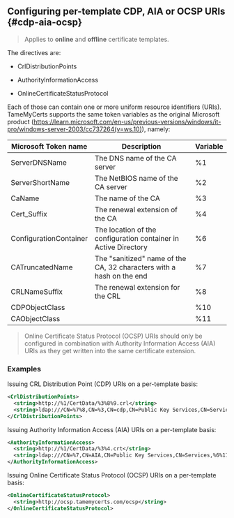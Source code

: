 ## Configuring per-template CDP, AIA or OCSP URIs {#cdp-aia-ocsp}

> Applies to **online** and **offline** certificate templates.

The directives are:

- CrlDistributionPoints

- AuthorityInformationAccess

- OnlineCertificateStatusProtocol

Each of those can contain one or more uniform resource identifiers (URIs). TameMyCerts supports the same token variables as the original Microsoft product (<https://learn.microsoft.com/en-us/previous-versions/windows/it-pro/windows-server-2003/cc737264(v=ws.10)>), namely:

|Microsoft Token name |Description | Variable |
|---|---|---|
|ServerDNSName |The DNS name of the CA server |%1|
|ServerShortName |The NetBIOS name of the CA server|%2|
|CaName |The name of the CA |%3|
|Cert_Suffix |The renewal extension of the CA|%4|
|ConfigurationContainer |The location of the configuration container in Active Directory|%6|
|CATruncatedName|The "sanitized" name of the CA, 32 characters with a hash on the end|%7|
|CRLNameSuffix|The renewal extension for the CRL |%8 |
|CDPObjectClass||%10|
|CAObjectClass||%11|

> Online Certificate Status Protocol (OCSP) URIs should only be configured in combination with Authority Information Access (AIA) URIs as they get written into the same certificate extension.

### Examples

Issuing CRL Distribution Point (CDP) URIs on a per-template basis:

```xml
<CrlDistributionPoints>
  <string>http://%1/CertData/%3%8%9.crl</string>
  <string>ldap:///CN=%7%8,CN=%3,CN=cdp,CN=Public Key Services,CN=Services,%6%10</string>
</CrlDistributionPoints>
```

Issuing Authority Information Access (AIA) URIs on a per-template basis:

```xml
<AuthorityInformationAccess>
  <string>http://%1/CertData/%3%4.crt</string>
  <string>ldap:///CN=%7,CN=AIA,CN=Public Key Services,CN=Services,%6%11</string>
</AuthorityInformationAccess>
```

Issuing Online Certificate Status Protocol (OCSP) URIs on a per-template basis:

```xml
<OnlineCertificateStatusProtocol>
  <string>http://ocsp.tamemycerts.com/ocsp</string>
</OnlineCertificateStatusProtocol>
```
